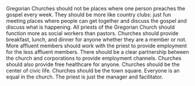 Gregorian Churches should not be places where one person preaches the gospel every week. They should be more like country clubs: just fun meeting places where people can get together and discuss the gospel and discuss what is happening. All priests of the Gregorian Church should function more as social workers than pastors. Churches should provide breakfast, lunch, and dinner for anyone whether they are a member or not. More affluent members should work with the priest to provide employment for the less affluent members. There should be a clear partnership between the church and corporations to provide employment channels. Churches should also provide free healthcare for anyone. Churches should be the center of civic life. Churches should be the town square. Everyone is an equal in the church. The priest is just the manager and facilitator.
